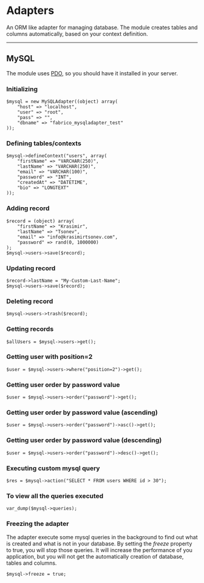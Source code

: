 # Adapters

An ORM like adapter for managing database. The module creates tables and columns automatically, based on your context definition.

- - -

## MySQL
The module uses [PDO](http://php.net/manual/en/book.pdo.php), so you should have it installed in your server.

### Initializing

    $mysql = new MySQLAdapter((object) array(
        "host" => "localhost",
        "user" => "root",
        "pass" => "",
        "dbname" => "fabrico_mysqladapter_test"
    ));

### Defining tables/contexts

    $mysql->defineContext("users", array(
        "firstName" => "VARCHAR(250)",
        "lastName" => "VARCHAR(250)",
        "email" => "VARCHAR(100)",
        "password" => "INT",
        "createdAt" => "DATETIME",
        "bio" => "LONGTEXT"
    ));

### Adding record

    $record = (object) array(
        "firstName" => "Krasimir",
        "lastName" => "Tsonev",
        "email" => "info@krasimirtsonev.com",
        "password" => rand(0, 1000000)
    );
    $mysql->users->save($record);

### Updating record

    $record->lastName = "My-Custom-Last-Name";
    $mysql->users->save($record);

### Deleting record
    
    $mysql->users->trash($record);

### Getting records

    $allUsers = $mysql->users->get();

### Getting user with position=2

    $user = $mysql->users->where("position=2")->get();

### Getting user order by password value

    $user = $mysql->users->order("password")->get();

### Getting user order by password value (ascending)

    $user = $mysql->users->order("password")->asc()->get();

### Getting user order by password value (descending)

    $user = $mysql->users->order("password")->desc()->get();

### Executing custom mysql query
    
    $res = $mysql->action("SELECT * FROM users WHERE id > 30");

### To view all the queries executed

    var_dump($mysql->queries);

### Freezing the adapter
The adapter execute some mysql queries in the background to find out what is created and what is not in your database. By setting the *freeze* property to true, you will stop those queries. It will increase the performance of you application, but you will not get the automatically creation of database, tables and columns.

    $mysql->freeze = true;

